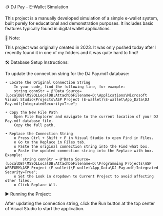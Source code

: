 🪙 DJ Pay – E-Wallet Simulation
 
This project is a manually developed simulation of a simple e-wallet system, built purely for educational and demonstration purposes. It includes basic features typically found in digital wallet applications.

📌 Note: 

This project was originally created in 2023. It was only pushed today after I recently found it in one of my folders and it was quite hard to find!

🛠️ Database Setup Instructions:

To update the connection string for the DJ Pay.mdf database:

	• Locate the Original Connection String
		In your code, find the following line, for example:
		string connStr = @"Data Source=(LocalDB)\MSSQLLocalDB;AttachDbFilename=D:\Applications\Microsoft Visual Studio\Projects\ASP Project (E-wallet)\E-wallet\App_Data\DJ Pay.mdf;IntegratedSecurity=True";
  
	• Copy the New File Path
		Open File Explorer and navigate to the current location of your DJ Pay.mdf database file.
		Copy the full path.
  
	• Replace the Connection String
		o Press Ctrl + Shift + F in Visual Studio to open Find in Files.
		o Go to the Replace in Files tab.
		o Paste the original connection string into the Find what box.
		o Paste the updated connection string into the Replace with box. Example:
			string connStr = @"Data Source=(LocalDB)\MSSQLLocalDB;AttachDbFilename=D:\Programming Projects\ASP WEBFORM\ASP Project (E-wallet)\E-wallet\App_Data\DJ Pay.mdf;Integrated Security=True";
		o Set the Look in dropdown to Current Project to avoid affecting other files.
		o Click Replace All.

▶️ Running the Project:

After updating the connection string, click the Run button at the top center of Visual Studio to start the application.


